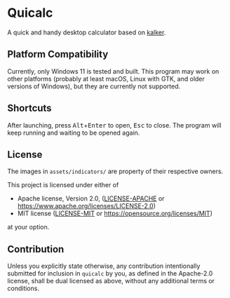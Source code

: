 # Quicalc

A quick and handy desktop calculator based on [kalker](https://kalker.xyz).

## Platform Compatibility

Currently, only Windows 11 is tested and built.
This program may work on other platforms (probably at least macOS, Linux with GTK, and older versions of Windows), but they are currently not supported.

## Shortcuts

After launching, press <kbd>Alt</kbd>+<kbd>Enter</kbd> to open, <kbd>Esc</kbd> to close.
The program will keep running and waiting to be opened again.

## License

The images in `assets/indicators/` are property of their respective owners.

This project is licensed under either of

- Apache license, Version 2.0, ([LICENSE-APACHE](LICENSE-APACHE) or <https://www.apache.org/licenses/LICENSE-2.0>)
- MIT license ([LICENSE-MIT](LICENSE-MIT) or <https://opensource.org/licenses/MIT>)

at your option.

## Contribution

Unless you explicitly state otherwise, any contribution intentionally submitted for inclusion in `quicalc` by you, as defined in the Apache-2.0 license, shall be dual licensed as above, without any additional terms or conditions.
